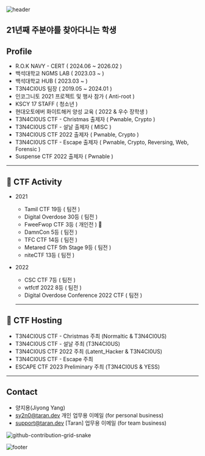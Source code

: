 ![header](https://capsule-render.vercel.app/api?type=waving&&color=gradient&height=100&section=header&fontSize=90)

## 21년째 주분야를 찾아다니는 학생
 
## Profile

* R.O.K NAVY - CERT ( 2024.06 ~ 2026.02 )
* 백석대학교 NGMS LAB ( 2023.03 ~ )
* 백석대학교 HUB ( 2023.03 ~ )
* T3N4CI0US 팀장 ( 2019.05 ~ 2024.01 )
* 인코그니토 2021 프로젝트 및 행사 참가 ( Anti-root )
* KSCY 17 STAFF ( 청소년 )
* 현대오토에버 화이트해커 양성 교육 ( 2022 & 우수 장학생 )
* T3N4CI0US CTF - Christmas 출제자 ( Pwnable, Crypto )
* T3N4CI0US CTF - 설날 출제자 ( MISC )
* T3N4CI0US CTF 2022 출제자 ( Pwnable, Crypto )
* T3N4CI0US CTF - Escape 출제자 ( Pwnable, Crypto, Reversing, Web, Forensic )
* Suspense CTF 2022 출제자 ( Pwnable )

***

## 🚩 CTF Activity     

+ 2021
    + Tamil CTF 19등 ( 팀전 )
    + Digital Overdose 30등 ( 팀전 )
    + FweeFwop CTF 3등 ( 개인전 ) 🥉
    + DamnCon 5등 ( 팀전 )
    + TFC CTF 14등 ( 팀전 )
    + Metared CTF 5th Stage 9등 ( 팀전 )
    + niteCTF 13등 ( 팀전 )
    
+ 2022
    + CSC CTF 7등 ( 팀전 )
    + wtfctf 2022 8등 ( 팀전 )
    + Digital Overdose Conference 2022 CTF ( 팀전 )
    
  ***
    
 
## 🚩 CTF Hosting   
+ T3N4CI0US CTF - Christmas 주최 (Normaltic & T3N4CI0US)     
+ T3N4CI0US CTF - 설날 주최 (T3N4CI0US)
+ T3N4CI0US CTF 2022 주최 (Latent_Hacker & T3N4CI0US)
+ T3N4CI0US CTF - Escape 주최
+ ESCAPE CTF 2023 Preliminary 주최 (T3N4CI0US & YESS)
 
 ***

## Contact     
 * 양지용(Jiyong Yang)
 * sy2n0@taran.dev 개인 업무용 이메일 (for personal business)     
 * support@taran.dev [Taran] 업무용 이메일 (for team business) 

 ![github-contribution-grid-snake](https://user-images.githubusercontent.com/90142173/154796318-e529fdc7-2132-4ce7-8417-06b71cf02506.svg)

![footer](https://capsule-render.vercel.app/api?type=waving&&color=gradient&height=100&section=footer&fontSize=90)
